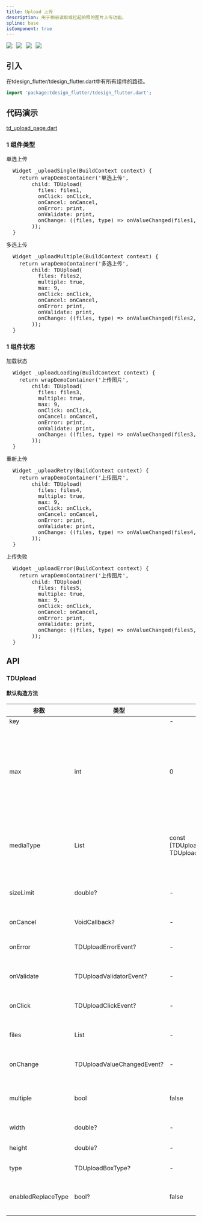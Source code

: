 ```yaml
---
title: Upload 上传
description: 用于相册读取或拉起拍照的图片上传功能。
spline: base
isComponent: true
---
```


<span class="coverages-badge" style="margin-right: 10px"><img src="https://img.shields.io/badge/coverages%3A%20lines-100%25-blue" /></span><span class="coverages-badge" style="margin-right: 10px"><img src="https://img.shields.io/badge/coverages%3A%20functions-100%25-blue" /></span><span class="coverages-badge" style="margin-right: 10px"><img src="https://img.shields.io/badge/coverages%3A%20statements-100%25-blue" /></span><span class="coverages-badge" style="margin-right: 10px"><img src="https://img.shields.io/badge/coverages%3A%20branches-83%25-blue" /></span>
## 引入

在tdesign_flutter/tdesign_flutter.dart中有所有组件的路径。

```dart
import 'package:tdesign_flutter/tdesign_flutter.dart';
```

## 代码演示

[td_upload_page.dart](https://github.com/Tencent/tdesign-flutter/blob/main/tdesign-component/example/lib/page/td_upload_page.dart)

### 1 组件类型

单选上传
            
<td-code-block panel="Dart">

  <pre slot="Dart" lang="javascript">
  Widget _uploadSingle(BuildContext context) {
    return wrapDemoContainer('单选上传',
        child: TDUpload(
          files: files1,
          onClick: onClick,
          onCancel: onCancel,
          onError: print,
          onValidate: print,
          onChange: ((files, type) => onValueChanged(files1, files, type)),
        ));
  }</pre>

</td-code-block>
                                  

多选上传
            
<td-code-block panel="Dart">

  <pre slot="Dart" lang="javascript">
  Widget _uploadMultiple(BuildContext context) {
    return wrapDemoContainer('多选上传',
        child: TDUpload(
          files: files2,
          multiple: true,
          max: 9,
          onClick: onClick,
          onCancel: onCancel,
          onError: print,
          onValidate: print,
          onChange: ((files, type) => onValueChanged(files2, files, type)),
        ));
  }</pre>

</td-code-block>
                                  
### 1 组件状态

加载状态
            
<td-code-block panel="Dart">

  <pre slot="Dart" lang="javascript">
  Widget _uploadLoading(BuildContext context) {
    return wrapDemoContainer('上传图片',
        child: TDUpload(
          files: files3,
          multiple: true,
          max: 9,
          onClick: onClick,
          onCancel: onCancel,
          onError: print,
          onValidate: print,
          onChange: ((files, type) => onValueChanged(files3, files, type)),
        ));
  }</pre>

</td-code-block>
                                  

重新上传
            
<td-code-block panel="Dart">

  <pre slot="Dart" lang="javascript">
  Widget _uploadRetry(BuildContext context) {
    return wrapDemoContainer('上传图片',
        child: TDUpload(
          files: files4,
          multiple: true,
          max: 9,
          onClick: onClick,
          onCancel: onCancel,
          onError: print,
          onValidate: print,
          onChange: ((files, type) => onValueChanged(files4, files, type)),
        ));
  }</pre>

</td-code-block>
                                  

上传失败
            
<td-code-block panel="Dart">

  <pre slot="Dart" lang="javascript">
  Widget _uploadError(BuildContext context) {
    return wrapDemoContainer('上传图片',
        child: TDUpload(
          files: files5,
          multiple: true,
          max: 9,
          onClick: onClick,
          onCancel: onCancel,
          onError: print,
          onValidate: print,
          onChange: ((files, type) => onValueChanged(files5, files, type)),
        ));
  }</pre>

</td-code-block>
                                  


## API
### TDUpload
#### 默认构造方法

| 参数 | 类型 | 默认值 | 说明 |
| --- | --- | --- | --- |
| key |  | - |  |
| max | int | 0 | 用于控制文件上传数量，0为不限制，仅在multiple为true时有效 |
| mediaType | List<TDUploadMediaType> | const [TDUploadMediaType.image, TDUploadMediaType.video] | 支持上传的文件类型，图片或视频 |
| sizeLimit | double? | - | 图片大小限制，单位为KB |
| onCancel | VoidCallback? | - | 监听取消上传 |
| onError | TDUploadErrorEvent? | - | 监听获取资源错误 |
| onValidate | TDUploadValidatorEvent? | - | 监听文件校验出错 |
| onClick | TDUploadClickEvent? | - | 监听点击图片位 |
| files | List<TDUploadFile> | - | 控制展示的文件列表 |
| onChange | TDUploadValueChangedEvent? | - | 监听添加或删除照片 |
| multiple | bool | false | 是否多选上传，默认false |
| width | double? | - | 图片宽度 |
| height | double? | - | 图片高度 |
| type | TDUploadBoxType? | - | Box类型 |
| enabledReplaceType | bool? | false | 是否启用replace功能 |

  